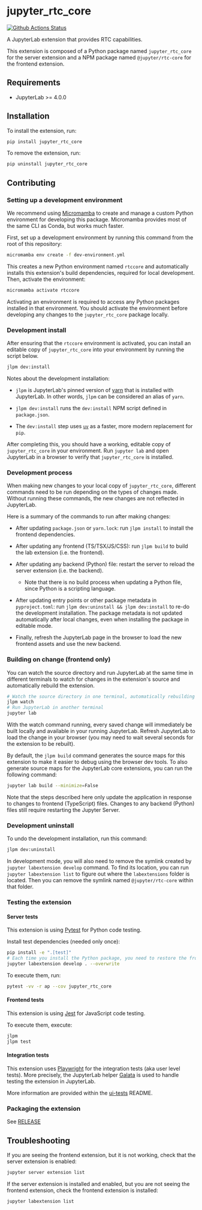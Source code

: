 # jupyter_rtc_core

[![Github Actions Status](https://github.com/ellisonbg/jupyter-rtc-core/workflows/Build/badge.svg)](https://github.com/ellisonbg/jupyter-rtc-core/actions/workflows/build.yml)

A JupyterLab extension that provides RTC capabilities.

This extension is composed of a Python package named `jupyter_rtc_core`
for the server extension and a NPM package named `@jupyter/rtc-core`
for the frontend extension.

## Requirements

- JupyterLab >= 4.0.0

## Installation

To install the extension, run:

```bash
pip install jupyter_rtc_core
```

To remove the extension, run:

```bash
pip uninstall jupyter_rtc_core
```

## Contributing

### Setting up a development environment

We recommend using
[Micromamba](https://mamba.readthedocs.io/en/latest/user_guide/micromamba.html)
to create and manage a custom Python environment for developing this package.
Micromamba provides most of the same CLI as Conda, but works much faster.

First, set up a development environment by running this command from the root of
this repository:

```sh
micromamba env create -f dev-environment.yml
```

This creates a new Python environment named `rtccore` and automatically installs
this extension's build dependencies, required for local development. Then,
activate the environment:

```sh
micromamba activate rtccore
```

Activating an environment is required to access any Python packages installed in
that environment. You should activate the environment before developing any
changes to the `jupyter_rtc_core` package locally.


### Development install

After ensuring that the `rtccore` environment is activated, you can install an
editable copy of `jupyter_rtc_core` into your environment by running the script
below.

```bash
jlpm dev:install
```

Notes about the development installation:

- `jlpm` is JupyterLab's pinned version of [yarn](https://yarnpkg.com/) that is
  installed with JupyterLab. In other words, `jlpm` can be considered an alias of
  `yarn`.

- `jlpm dev:install` runs the `dev:install` NPM script defined in `package.json`.

- The `dev:install` step uses [`uv`](https://docs.astral.sh/uv/) as a faster,
  more modern replacement for `pip`.

After completing this, you should have a working, editable copy of
`jupyter_rtc_core` in your environment. Run `jupyter lab` and open JupyterLab in
a browser to verify that `jupyter_rtc_core` is installed.

### Development process

When making new changes to your local copy of `jupyter_rtc_core`, different
commands need to be run depending on the types of changes made. Without running
these commands, the new changes are not reflected in JupyterLab.

Here is a summary of the commands to run after making changes:

- After updating `package.json` or `yarn.lock`: run `jlpm install` to install
  the frontend dependencies.

- After updating any frontend (TS/TSX/JS/CSS): run `jlpm build` to build the lab
  extension (i.e. the frontend).

- After updating any backend (Python) file: restart the server to reload the
  server extension (i.e. the backend).

  - Note that there is no build process when updating a Python file, since
    Python is a scripting language.

- After updating entry points or other package metadata in `pyproject.toml`: run
  `jlpm dev:uninstall && jlpm dev:install` to re-do the development installation.
  The package metadata is not updated automatically after local changes, even when
  installing the package in editable mode.

- Finally, refresh the JupyterLab page in the browser to load the new
  frontend assets and use the new backend.


### Building on change (frontend only)

You can watch the source directory and run JupyterLab at the same time in
different terminals to watch for changes in the extension's source and
automatically rebuild the extension.

```bash
# Watch the source directory in one terminal, automatically rebuilding when needed
jlpm watch
# Run JupyterLab in another terminal
jupyter lab
```

With the watch command running, every saved change will immediately be built
locally and available in your running JupyterLab. Refresh JupyterLab to load the
change in your browser (you may need to wait several seconds for the extension
to be rebuilt).

By default, the `jlpm build` command generates the source maps for this
extension to make it easier to debug using the browser dev tools. To also
generate source maps for the JupyterLab core extensions, you can run the
following command:

```bash
jupyter lab build --minimize=False
```

Note that the steps described here only update the application in response to
changes to frontend (TypeScript) files. Changes to any backend (Python) files
still require restarting the Jupyter Server.

### Development uninstall

To undo the development installation, run this command:

```bash
jlpm dev:uninstall
```

In development mode, you will also need to remove the symlink created by
`jupyter labextension develop` command. To find its location, you can run
`jupyter labextension list` to figure out where the `labextensions` folder is
located. Then you can remove the symlink named `@jupyter/rtc-core` within that
folder.

### Testing the extension

#### Server tests

This extension is using [Pytest](https://docs.pytest.org/) for Python code testing.

Install test dependencies (needed only once):

```sh
pip install -e ".[test]"
# Each time you install the Python package, you need to restore the front-end extension link
jupyter labextension develop . --overwrite
```

To execute them, run:

```sh
pytest -vv -r ap --cov jupyter_rtc_core
```

#### Frontend tests

This extension is using [Jest](https://jestjs.io/) for JavaScript code testing.

To execute them, execute:

```sh
jlpm
jlpm test
```

#### Integration tests

This extension uses [Playwright](https://playwright.dev/docs/intro) for the integration tests (aka user level tests).
More precisely, the JupyterLab helper [Galata](https://github.com/jupyterlab/jupyterlab/tree/master/galata) is used to handle testing the extension in JupyterLab.

More information are provided within the [ui-tests](./ui-tests/README.md) README.

### Packaging the extension

See [RELEASE](RELEASE.md)

## Troubleshooting

If you are seeing the frontend extension, but it is not working, check
that the server extension is enabled:

```bash
jupyter server extension list
```

If the server extension is installed and enabled, but you are not seeing
the frontend extension, check the frontend extension is installed:

```bash
jupyter labextension list
```
